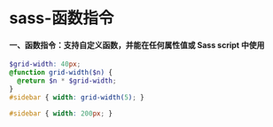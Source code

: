 # sass-函数指令

#### 一、函数指令：支持自定义函数，并能在任何属性值或 Sass script 中使用

```scss
$grid-width: 40px;
@function grid-width($n) {
  @return $n * $grid-width;
}
#sidebar { width: grid-width(5); }
```

```css
#sidebar { width: 200px; }
```
